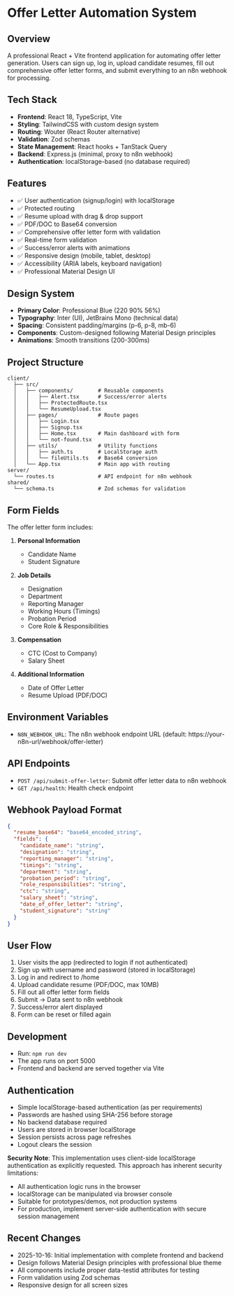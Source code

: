 # Offer Letter Automation System

## Overview
A professional React + Vite frontend application for automating offer letter generation. Users can sign up, log in, upload candidate resumes, fill out comprehensive offer letter forms, and submit everything to an n8n webhook for processing.

## Tech Stack
- **Frontend**: React 18, TypeScript, Vite
- **Styling**: TailwindCSS with custom design system
- **Routing**: Wouter (React Router alternative)
- **Validation**: Zod schemas
- **State Management**: React hooks + TanStack Query
- **Backend**: Express.js (minimal, proxy to n8n webhook)
- **Authentication**: localStorage-based (no database required)

## Features
- ✅ User authentication (signup/login) with localStorage
- ✅ Protected routing
- ✅ Resume upload with drag & drop support
- ✅ PDF/DOC to Base64 conversion
- ✅ Comprehensive offer letter form with validation
- ✅ Real-time form validation
- ✅ Success/error alerts with animations
- ✅ Responsive design (mobile, tablet, desktop)
- ✅ Accessibility (ARIA labels, keyboard navigation)
- ✅ Professional Material Design UI

## Design System
- **Primary Color**: Professional Blue (220 90% 56%)
- **Typography**: Inter (UI), JetBrains Mono (technical data)
- **Spacing**: Consistent padding/margins (p-6, p-8, mb-6)
- **Components**: Custom-designed following Material Design principles
- **Animations**: Smooth transitions (200-300ms)

## Project Structure
```
client/
  ├── src/
  │   ├── components/        # Reusable components
  │   │   ├── Alert.tsx      # Success/error alerts
  │   │   ├── ProtectedRoute.tsx
  │   │   └── ResumeUpload.tsx
  │   ├── pages/             # Route pages
  │   │   ├── Login.tsx
  │   │   ├── Signup.tsx
  │   │   ├── Home.tsx       # Main dashboard with form
  │   │   └── not-found.tsx
  │   ├── utils/             # Utility functions
  │   │   ├── auth.ts        # LocalStorage auth
  │   │   └── fileUtils.ts   # Base64 conversion
  │   └── App.tsx            # Main app with routing
server/
  └── routes.ts              # API endpoint for n8n webhook
shared/
  └── schema.ts              # Zod schemas for validation
```

## Form Fields
The offer letter form includes:
1. **Personal Information**
   - Candidate Name
   - Student Signature

2. **Job Details**
   - Designation
   - Department
   - Reporting Manager
   - Working Hours (Timings)
   - Probation Period
   - Core Role & Responsibilities

3. **Compensation**
   - CTC (Cost to Company)
   - Salary Sheet

4. **Additional Information**
   - Date of Offer Letter
   - Resume Upload (PDF/DOC)

## Environment Variables
- `N8N_WEBHOOK_URL`: The n8n webhook endpoint URL (default: https://your-n8n-url/webhook/offer-letter)

## API Endpoints
- `POST /api/submit-offer-letter`: Submit offer letter data to n8n webhook
- `GET /api/health`: Health check endpoint

## Webhook Payload Format
```json
{
  "resume_base64": "base64_encoded_string",
  "fields": {
    "candidate_name": "string",
    "designation": "string",
    "reporting_manager": "string",
    "timings": "string",
    "department": "string",
    "probation_period": "string",
    "role_responsibilities": "string",
    "ctc": "string",
    "salary_sheet": "string",
    "date_of_offer_letter": "string",
    "student_signature": "string"
  }
}
```

## User Flow
1. User visits the app (redirected to login if not authenticated)
2. Sign up with username and password (stored in localStorage)
3. Log in and redirect to /home
4. Upload candidate resume (PDF/DOC, max 10MB)
5. Fill out all offer letter form fields
6. Submit → Data sent to n8n webhook
7. Success/error alert displayed
8. Form can be reset or filled again

## Development
- Run: `npm run dev`
- The app runs on port 5000
- Frontend and backend are served together via Vite

## Authentication
- Simple localStorage-based authentication (as per requirements)
- Passwords are hashed using SHA-256 before storage
- No backend database required
- Users are stored in browser localStorage
- Session persists across page refreshes
- Logout clears the session

**Security Note**: This implementation uses client-side localStorage authentication as explicitly requested. This approach has inherent security limitations:
- All authentication logic runs in the browser
- localStorage can be manipulated via browser console
- Suitable for prototypes/demos, not production systems
- For production, implement server-side authentication with secure session management

## Recent Changes
- 2025-10-16: Initial implementation with complete frontend and backend
- Design follows Material Design principles with professional blue theme
- All components include proper data-testid attributes for testing
- Form validation using Zod schemas
- Responsive design for all screen sizes
